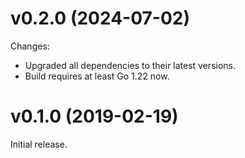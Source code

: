 # v0.2.0 (2024-07-02)

Changes:

- Upgraded all dependencies to their latest versions.
- Build requires at least Go 1.22 now.

# v0.1.0 (2019-02-19)

Initial release.
